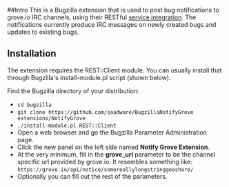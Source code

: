 ##Intro
This is a Bugzilla extension that is used to post bug notifications to 
grove.io IRC channels, using their RESTful [service integration](https://grove.io/help/tools/service-integrations). 
The notifications currently produce IRC messages on newly created bugs 
and updates to existing bugs. 

## Installation
The extension requires the REST::Client module. You can usually install that 
through Bugzilla's install-module.pl script (shown below).

Find the Bugzilla directory of your distribution:
   
* `cd bugzilla`
* `git clone https://github.com/saadware/BugzillaNotifyGrove extensions/NotifyGrove` 
* `./install-module.pl REST::Client`
* Open a web browser and go the Bugzilla Parameter Administration page.
* Click the new panel on the left side named **Notify Grove Extension**.
* At the very minimum, fill in the **grove_url** parameter to be the channel 
specific url provided by grove.io. It resembles something like:
`https://grove.io/api/notice/somereallylongstringgoeshere/`
* Optionally you can fill out the rest of the parameters.
